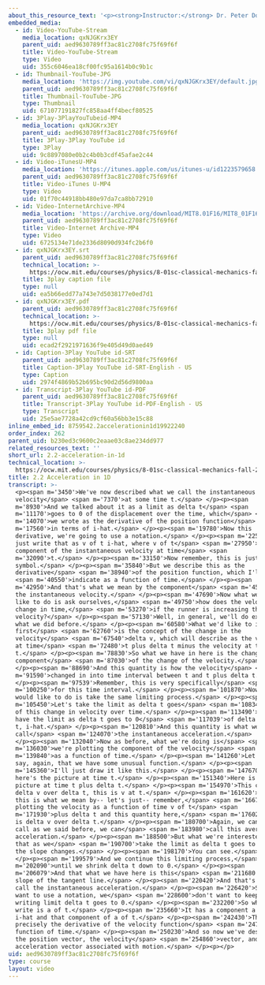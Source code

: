 ```yaml
---
about_this_resource_text: '<p><strong>Instructor:</strong> Dr. Peter Dourmashkin</p>'
embedded_media:
  - id: Video-YouTube-Stream
    media_location: qxNJGKrx3EY
    parent_uid: aed9630789ff3ac81c2708fc75f69f6f
    title: Video-YouTube-Stream
    type: Video
    uid: 355c6046ea18cf00fc95a1614b0c9b1c
  - id: Thumbnail-YouTube-JPG
    media_location: 'https://img.youtube.com/vi/qxNJGKrx3EY/default.jpg'
    parent_uid: aed9630789ff3ac81c2708fc75f69f6f
    title: Thumbnail-YouTube-JPG
    type: Thumbnail
    uid: 671077191827fc858aa4ff4becf80525
  - id: 3Play-3PlayYouTubeid-MP4
    media_location: qxNJGKrx3EY
    parent_uid: aed9630789ff3ac81c2708fc75f69f6f
    title: 3Play-3Play YouTube id
    type: 3Play
    uid: 9c8897080e0b2c4b0b3cdf45afae2c44
  - id: Video-iTunesU-MP4
    media_location: 'https://itunes.apple.com/us/itunes-u/id1223579658'
    parent_uid: aed9630789ff3ac81c2708fc75f69f6f
    title: Video-iTunes U-MP4
    type: Video
    uid: 01f70c44918bb480e97da7ca8bb72910
  - id: Video-InternetArchive-MP4
    media_location: 'https://archive.org/download/MIT8.01F16/MIT8_01F16_L02v02_360p.mp4'
    parent_uid: aed9630789ff3ac81c2708fc75f69f6f
    title: Video-Internet Archive-MP4
    type: Video
    uid: 6725134e71de2336d8090d934fc2b6f0
  - id: qxNJGKrx3EY.srt
    parent_uid: aed9630789ff3ac81c2708fc75f69f6f
    technical_location: >-
      https://ocw.mit.edu/courses/physics/8-01sc-classical-mechanics-fall-2016/week-1-kinematics/2.2-acceleration-in-1d/2.2-acceleration-in-1d/qxNJGKrx3EY.srt
    title: 3play caption file
    type: null
    uid: ea5b66edd77a743e7d5038177e0ed7d1
  - id: qxNJGKrx3EY.pdf
    parent_uid: aed9630789ff3ac81c2708fc75f69f6f
    technical_location: >-
      https://ocw.mit.edu/courses/physics/8-01sc-classical-mechanics-fall-2016/week-1-kinematics/2.2-acceleration-in-1d/2.2-acceleration-in-1d/qxNJGKrx3EY.pdf
    title: 3play pdf file
    type: null
    uid: ecad2f2921971636f9e405d49d0aed49
  - id: Caption-3Play YouTube id-SRT
    parent_uid: aed9630789ff3ac81c2708fc75f69f6f
    title: Caption-3Play YouTube id-SRT-English - US
    type: Caption
    uid: 2974f4869b52b695bc90d2d56d9800aa
  - id: Transcript-3Play YouTube id-PDF
    parent_uid: aed9630789ff3ac81c2708fc75f69f6f
    title: Transcript-3Play YouTube id-PDF-English - US
    type: Transcript
    uid: 25e5ae7728a42cd9cf60a56bb3e15c88
inline_embed_id: 8759542.2accelerationin1d19922240
order_index: 262
parent_uid: b230ed3c9600c2eaae03c8ae234dd977
related_resources_text: ''
short_url: 2.2-acceleration-in-1d
technical_location: >-
  https://ocw.mit.edu/courses/physics/8-01sc-classical-mechanics-fall-2016/week-1-kinematics/2.2-acceleration-in-1d/2.2-acceleration-in-1d
title: 2.2 Acceleration in 1D
transcript: >-
  <p><span m='3450'>We've now described what we call the instantaneous
  velocity</span> <span m='7370'>at some time t.</span> </p><p><span
  m='8930'>And we talked about it as a limit as delta t</span> <span
  m='11170'>goes to 0 of the displacement over the time, which</span> <span
  m='14070'>we wrote as the derivative of the position function</span> <span
  m='17560'>in terms of i-hat.</span> </p><p><span m='19780'>Now this
  derivative, we're going to use a notation.</span> </p><p><span m='22560'>We'll
  just write that as v of t i-hat, where v of t</span> <span m='27950'>is the
  component of the instantaneous velocity at time</span> <span
  m='32090'>t.</span> </p><p><span m='33150'>Now remember, this is just a
  symbol.</span> </p><p><span m='35840'>But we describe this as the
  derivative</span> <span m='38940'>of the position function, which I'll</span>
  <span m='40550'>indicate as a function of time.</span> </p><p><span
  m='42950'>And that's what we mean by the component</span> <span m='45700'>of
  the instantaneous velocity.</span> </p><p><span m='47690'>Now what we would
  like to do is ask ourselves,</span> <span m='49750'>how does the velocity
  change in time,</span> <span m='53270'>if the runner is increasing their
  velocity?</span> </p><p><span m='57130'>Well, in general, we'll do exactly
  what we did before.</span> </p><p><span m='60580'>What we'd like to introduce
  first</span> <span m='62760'>is the concept of the change in the
  velocity</span> <span m='67540'>delta v, which will describe as the velocity
  at time</span> <span m='72480'>t plus delta t minus the velocity at time
  t.</span> </p><p><span m='78830'>So what we have in here is the change-- the
  component</span> <span m='87030'>of the change of the velocity.</span>
  </p><p><span m='88690'>And this quantity is how the velocity</span> <span
  m='91590'>changed in into time interval between t and t plus delta t.</span>
  </p><p><span m='97539'>Remember, this is very specifically</span> <span
  m='100250'>for this time interval.</span> </p><p><span m='101870'>Now what we
  would like to do is take the same limiting process.</span> </p><p><span
  m='105450'>Let's take the limit as delta t goes</span> <span m='108340'>to 0
  of this change in velocity over time.</span> </p><p><span m='113490'>So we
  have the limit as delta t goes to 0</span> <span m='117039'>of delta v, delta
  t, i-hat.</span> </p><p><span m='120810'>And this quantity is what we
  call</span> <span m='124070'>the instantaneous acceleration.</span>
  </p><p><span m='132040'>Now as before, what we're doing is</span> <span
  m='136030'>we're plotting the component of the velocity</span> <span
  m='139840'>as a function of time.</span> </p><p><span m='141260'>Let's just
  say, again, that we have some unusual function.</span> </p><p><span
  m='145360'>I'll just draw it like this.</span> </p><p><span m='147670'>And
  here's the picture at time t.</span> </p><p><span m='151340'>Here is the
  picture at time t plus delta t.</span> </p><p><span m='154970'>This change,
  delta v over delta t, this is v at t.</span> </p><p><span m='161620'>Up here,
  this is what we mean by-- let's just-- remember,</span> <span m='166700'>we're
  plotting the velocity as a function of time v of t</span> <span
  m='171930'>plus delta t and this quantity here,</span> <span m='176020'>which
  is delta v over delta t.</span> </p><p><span m='180700'>Again, we can even
  call as we said before, we can</span> <span m='183980'>call this average
  acceleration.</span> </p><p><span m='188500'>But what we're interested in is
  that as we</span> <span m='190700'>take the limit as delta t goes to 0, then
  the slope changes.</span> </p><p><span m='198170'>You can see.</span>
  </p><p><span m='199579'>And we continue this limiting process,</span> <span
  m='202090'>until we shrink delta t down to 0.</span> </p><p><span
  m='206079'>And that what we have here is this</span> <span m='211680'>is the
  slope of the tangent line.</span> </p><p><span m='220420'>And that's what we
  call the instantaneous acceleration.</span> </p><p><span m='226420'>So if we
  want to use a notation, we</span> <span m='228600'>don't want to keep on
  writing limit delta t goes to 0.</span> </p><p><span m='232200'>So what we can
  write is a of t.</span> </p><p><span m='235660'>It has a component a of t
  i-hat and that component of a of t.</span> </p><p><span m='242430'>This is
  precisely the derivative of the velocity function</span> <span m='247180'>as a
  function of time.</span> </p><p><span m='250230'>And so now we've described
  the position vector, the velocity</span> <span m='254860'>vector, and the
  acceleration vector associated with motion.</span> </p><p></p>
uid: aed9630789ff3ac81c2708fc75f69f6f
type: course
layout: video
---
```

